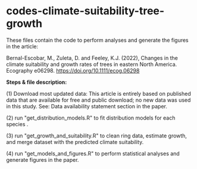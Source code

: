 # codes-climate-suitability-tree-growth
These files contain the code to perform analyses and generate the figures in the article:

Bernal-Escobar, M., Zuleta, D. and Feeley, K.J. (2022), Changes in the climate suitability and growth rates of trees in eastern North America. Ecography e06298. https://doi.org/10.1111/ecog.06298

**Steps & file description:** 

(1) Download most updated data: This article is entirely based on published data that are available for free and public download; no new data was used in this study. See: Data availability statement section in the paper. 

(2) run "get_distribution_models.R" to fit distribution models for each species .

(3) run "get_growth_and_suitability.R" to clean ring data, estimate growth, and merge dataset with the predicted climate suitability.

(4) run "get_models_and_figures.R" to perform statistical analyses and generate figures in the paper.
